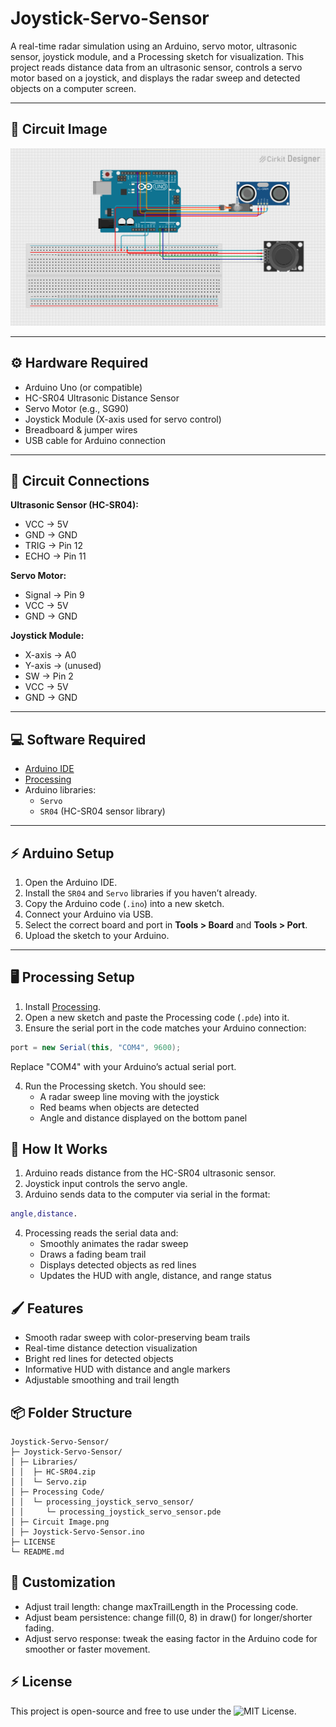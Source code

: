 # Joystick-Servo-Sensor

A real-time radar simulation using an Arduino, servo motor, ultrasonic sensor, joystick module, and a Processing sketch for visualization. This project reads distance data from an ultrasonic sensor, controls a servo motor based on a joystick, and displays the radar sweep and detected objects on a computer screen.

---

## 📸 Circuit Image

![Circuit Image](Joystick-Servo-Sensor/circuit_image.png)

---

## ⚙️ Hardware Required

- Arduino Uno (or compatible)
- HC-SR04 Ultrasonic Distance Sensor
- Servo Motor (e.g., SG90)
- Joystick Module (X-axis used for servo control)
- Breadboard & jumper wires
- USB cable for Arduino connection

---

## 🧩 Circuit Connections

**Ultrasonic Sensor (HC-SR04):**
- VCC → 5V
- GND → GND
- TRIG → Pin 12
- ECHO → Pin 11

**Servo Motor:**
- Signal → Pin 9
- VCC → 5V
- GND → GND

**Joystick Module:**
- X-axis → A0
- Y-axis → (unused)
- SW → Pin 2
- VCC → 5V
- GND → GND

---

## 💻 Software Required

- [Arduino IDE](https://www.arduino.cc/en/software)
- [Processing](https://processing.org/download/)
- Arduino libraries:
  - `Servo`
  - `SR04` (HC-SR04 sensor library)

---

## ⚡ Arduino Setup

1. Open the Arduino IDE.
2. Install the `SR04` and `Servo` libraries if you haven’t already.
3. Copy the Arduino code (`.ino`) into a new sketch.
4. Connect your Arduino via USB.
5. Select the correct board and port in **Tools > Board** and **Tools > Port**.
6. Upload the sketch to your Arduino.

---

## 🖥️ Processing Setup

1. Install [Processing](https://processing.org/download/).
2. Open a new sketch and paste the Processing code (`.pde`) into it.
3. Ensure the serial port in the code matches your Arduino connection:

```java
port = new Serial(this, "COM4", 9600);
```
Replace "COM4" with your Arduino’s actual serial port.

4. Run the Processing sketch. You should see:
   - A radar sweep line moving with the joystick
   - Red beams when objects are detected
   - Angle and distance displayed on the bottom panel

## 🚀 How It Works
1. Arduino reads distance from the HC-SR04 ultrasonic sensor.
2. Joystick input controls the servo angle.
3. Arduino sends data to the computer via serial in the format:
```matlab
angle,distance.
```
4. Processing reads the serial data and:
   - Smoothly animates the radar sweep
   - Draws a fading beam trail
   - Displays detected objects as red lines
   - Updates the HUD with angle, distance, and range status

## 🖌️ Features
- Smooth radar sweep with color-preserving beam trails
- Real-time distance detection visualization
- Bright red lines for detected objects
- Informative HUD with distance and angle markers
- Adjustable smoothing and trail length

## 📦 Folder Structure
```
Joystick-Servo-Sensor/
├─ Joystick-Servo-Sensor/
│ ├─ Libraries/
│ │  ├─ HC-SR04.zip
│ │  └─ Servo.zip
│ ├─ Processing Code/
│ │  └─ processing_joystick_servo_sensor/
│ │     └─ processing_joystick_servo_sensor.pde
│ ├─ Circuit Image.png
│ ├─ Joystick-Servo-Sensor.ino
├─ LICENSE
└─ README.md
```
## 🔧 Customization
- Adjust trail length: change maxTrailLength in the Processing code.
- Adjust beam persistence: change fill(0, 8) in draw() for longer/shorter fading.
- Adjust servo response: tweak the easing factor in the Arduino code for smoother or faster movement.

## ⚡ License
This project is open-source and free to use under the ![MIT License](LICENSE).
